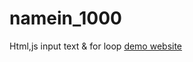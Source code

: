 # namein_1000
Html,js input text  &amp; for loop
<a href="https://srinivasan000.github.io/namein_1000" target="">demo website</a>
